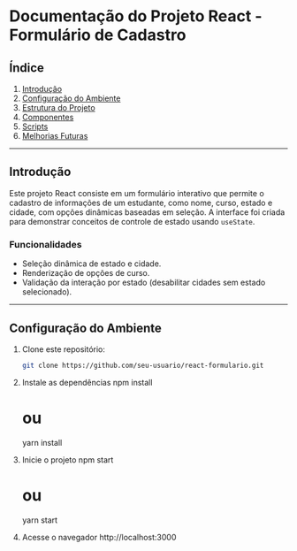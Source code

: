 # **Documentação do Projeto React - Formulário de Cadastro**

## **Índice**
1. [Introdução](#introdução)
2. [Configuração do Ambiente](#configuração-do-ambiente)
3. [Estrutura do Projeto](#estrutura-do-projeto)
4. [Componentes](#componentes)
5. [Scripts](#scripts)
6. [Melhorias Futuras](#melhorias-futuras)

---

## **Introdução**
Este projeto React consiste em um formulário interativo que permite o cadastro de informações de um estudante, como nome, curso, estado e cidade, com opções dinâmicas baseadas em seleção. A interface foi criada para demonstrar conceitos de controle de estado usando `useState`.

### **Funcionalidades**
- Seleção dinâmica de estado e cidade.
- Renderização de opções de curso.
- Validação da interação por estado (desabilitar cidades sem estado selecionado).

---

## **Configuração do Ambiente**
1. Clone este repositório:
   ```bash
   git clone https://github.com/seu-usuario/react-formulario.git

2. Instale as dependências
    npm install
    # ou
    yarn install

3. Inicie o projeto
    npm start
    # ou
    yarn start

4. Acesse o navegador
    http://localhost:3000

